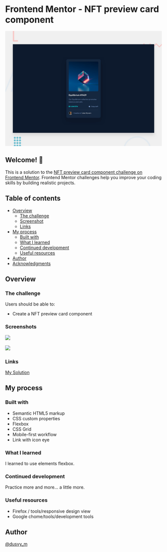 # Frontend Mentor - NFT preview card component

![Design preview for the NFT preview card component coding challenge](./design/desktop-preview.jpg)

## Welcome! 👋

This is a solution to the [NFT preview card component challenge on Frontend Mentor](https://www.frontendmentor.io/challenges/nft-preview-card-component-SbdUL_w0U). Frontend Mentor challenges help you improve your coding skills by building realistic projects. 

## Table of contents


- [Overview](#overview)
  - [The challenge](#the-challenge)
  - [Screenshot](#screenshot)
  - [Links](#links)
- [My process](#my-process)
  - [Built with](#built-with)
  - [What I learned](#what-i-learned)
  - [Continued development](#continued-development)
  - [Useful resources](#useful-resources)
- [Author](#author)
- [Acknowledgments](#acknowledgments)

## Overview

### The challenge

Users should be able to:

- Create a NFT preview card component 

### Screenshots

![](https://github.com/dovelym/FEM-nft-preview-card-component-main/blob/main/screenshots/desktop.png)

![](https://github.com/dovelym/FEM-nft-preview-card-component-main/blob/main/screenshots/mobile.png)




### Links

[My Solution](https://dovelym.github.io/FEM-nft-preview-card-component-main)


## My process

### Built with

- Semantic HTML5 markup
- CSS custom properties
- Flexbox
- CSS Grid
- Mobile-first workflow
- Link with icon eye

### What I learned

I learned to use elements flexbox.

### Continued development

 Practice more and more... a little more.

### Useful resources

- Firefox / tools/responsive design view
- Google chome/tools/development tools

## Author
[@dusvy_m](https://github.com/dovelm)

